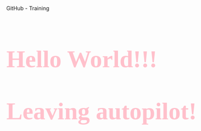 <!DOCTYPE html>
<hmtl>
<head>
    <meta charset="UTF-8">
    <meta name="viewport" content="width=device-width, initial-scale=1.0">
  GitHub - Training
    
</head>
<body>
    <!-- Estilos em linhas: -->
    <h1 style="color: pink; font-size: 4rem; font-family: Verdana"> Hello World!!! 

Leaving autopilot!</h1>
</body>          
</html>
